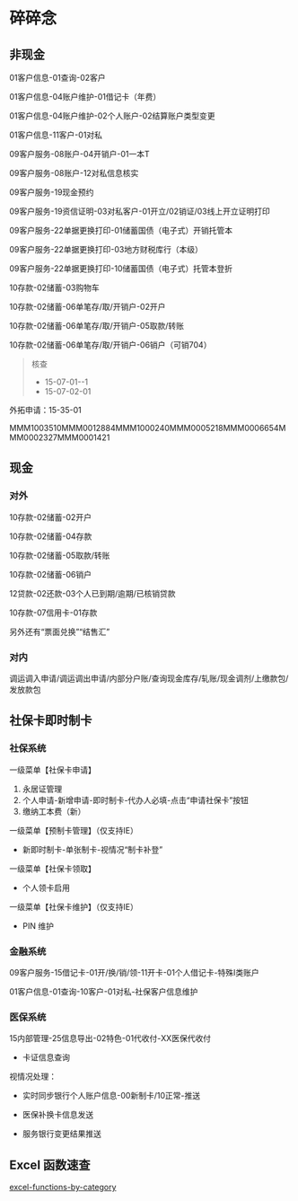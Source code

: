 # 碎碎念

## 非现金
01客户信息-01查询-02客户

01客户信息-04账户维护-01借记卡（年费）

01客户信息-04账户维护-02个人账户-02结算账户类型变更

01客户信息-11客户-01对私

09客户服务-08账户-04开销户-01一本T

09客户服务-08账户-12对私信息核实

09客户服务-19现金预约

09客户服务-19资信证明-03对私客户-01开立/02销证/03线上开立证明打印

09客户服务-22单据更换打印-01储蓄国债（电子式）开销托管本

09客户服务-22单据更换打印-03地方财税库行（本级）

09客户服务-22单据更换打印-10储蓄国债（电子式）托管本登折

10存款-02储蓄-03购物车

10存款-02储蓄-06单笔存/取/开销户-02开户

10存款-02储蓄-06单笔存/取/开销户-05取款/转账

10存款-02储蓄-06单笔存/取/开销户-06销户（可销704）

> 核查
> - 15-07-01--1
> - 15-07-02-01

外拓申请：15-35-01


MMM1003510MMM0012884MMM1000240MMM0005218MMM0006654MMM0002327MMM0001421


## 现金

### 对外

10存款-02储蓄-02开户

10存款-02储蓄-04存款

10存款-02储蓄-05取款/转账

10存款-02储蓄-06销户

12贷款-02还款-03个人已到期/逾期/已核销贷款

10存款-07信用卡-01存款

另外还有“票面兑换”“结售汇”

### 对内

调运调入申请/调运调出申请/内部分户账/查询现金库存/轧账/现金调剂/上缴款包/发放款包

## 社保卡即时制卡

### 社保系统

一级菜单【社保卡申请】

1. 永居证管理
2. 个人申请-新增申请-即时制卡-代办人必填-点击“申请社保卡”按钮
3. 缴纳工本费（新）

一级菜单【预制卡管理】（仅支持IE）

- 新即时制卡-单张制卡-视情况“制卡补登”

一级菜单【社保卡领取】

- 个人领卡启用

一级菜单【社保卡维护】（仅支持IE）

- PIN 维护

### 金融系统

09客户服务-15借记卡-01开/换/销/领-11开卡-01个人借记卡-特殊I类账户

01客户信息-01查询-10客户-01对私-社保客户信息维护

### 医保系统

15内部管理-25信息导出-02特色-01代收付-XX医保代收付

- 卡证信息查询

视情况处理：

- 实时同步银行个人账户信息-00新制卡/10正常-推送

- 医保补换卡信息发送

- 服务银行变更结果推送

## Excel 函数速查

[excel-functions-by-category](https://support.microsoft.com/en-us/office/excel-functions-by-category-5f91f4e9-7b42-46d2-9bd1-63f26a86c0eb)

